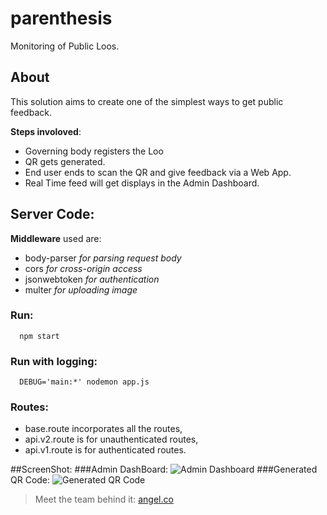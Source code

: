 # parenthesis
Monitoring of Public Loos.

## About
This solution aims to create one of the simplest ways to get public feedback.

**Steps involoved**:
- Governing body registers the Loo
- QR gets generated.
- End user ends to scan the QR and give feedback via a Web App.
- Real Time feed will get displays in the Admin Dashboard.

## Server Code: 

**Middleware** used are: 
 * body-parser *for parsing request body*
 * cors *for cross-origin access*
 * jsonwebtoken *for authentication*
 * multer *for uploading image*
 
### Run: 
```shell 
  npm start
```  

### Run with logging:
```shell 
  DEBUG='main:*' nodemon app.js
```  

### Routes:
- base.route incorporates all the routes,
- api.v2.route is for unauthenticated routes,
- api.v1.route is for authenticated routes.

##ScreenShot:
###Admin DashBoard:
![Admin Dashboard](https://farm2.staticflickr.com/1603/26181716976_dcbea830a4_c.jpg)
###Generated QR Code:
![Generated QR Code](https://farm2.staticflickr.com/1553/26115308612_18909f5ebc_z.jpg)

> Meet the team behind it: [angel.co](https://angel.co/projects/243032-monitoring-of-public-loos)
